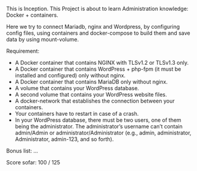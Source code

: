 This is Inception.
This Project is about to learn Administration knowledge: Docker + containers.

Here we try to connect Mariadb, nginx and Wordpress, by configuring config files, using containers and docker-compose to build them and save data by using mount-volume.

Requirement:
- A Docker container that contains NGINX with TLSv1.2 or TLSv1.3 only.
- A Docker container that contains WordPress + php-fpm (it must be installed and configured) only without nginx.
- A Docker container that contains MariaDB only without nginx.
- A volume that contains your WordPress database.
- A second volume that contains your WordPress website files.
- A docker-network that establishes the connection between your containers.
- Your containers have to restart in case of a crash.
- In your WordPress database, there must be two users, one of them being the administrator. The administrator’s username can’t contain admin/Admin or administrator/Administrator (e.g., admin, administrator, Administrator, admin-123, and so forth).

Bonus list:
...

Score sofar: 100 / 125
